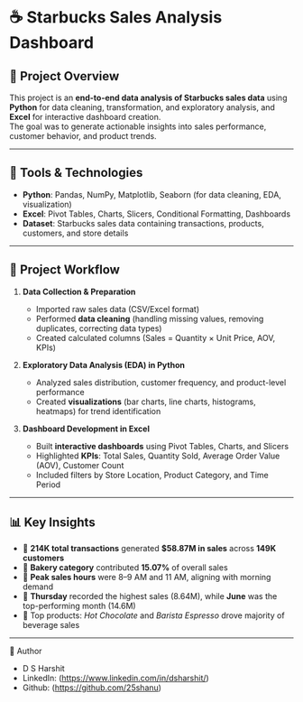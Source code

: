 # ☕ Starbucks Sales Analysis Dashboard  

## 📌 Project Overview  
This project is an **end-to-end data analysis of Starbucks sales data** using **Python** for data cleaning, transformation, and exploratory analysis, and **Excel** for interactive dashboard creation.  
The goal was to generate actionable insights into sales performance, customer behavior, and product trends.  

---

## 🔧 Tools & Technologies  
- **Python**: Pandas, NumPy, Matplotlib, Seaborn (for data cleaning, EDA, visualization)  
- **Excel**: Pivot Tables, Charts, Slicers, Conditional Formatting, Dashboards  
- **Dataset**: Starbucks sales data containing transactions, products, customers, and store details  

---

## 📂 Project Workflow  
1. **Data Collection & Preparation**  
   - Imported raw sales data (CSV/Excel format)  
   - Performed **data cleaning** (handling missing values, removing duplicates, correcting data types)  
   - Created calculated columns (Sales = Quantity × Unit Price, AOV, KPIs)  

2. **Exploratory Data Analysis (EDA) in Python**  
   - Analyzed sales distribution, customer frequency, and product-level performance  
   - Created **visualizations** (bar charts, line charts, histograms, heatmaps) for trend identification  

3. **Dashboard Development in Excel**  
   - Built **interactive dashboards** using Pivot Tables, Charts, and Slicers  
   - Highlighted **KPIs**: Total Sales, Quantity Sold, Average Order Value (AOV), Customer Count  
   - Included filters by Store Location, Product Category, and Time Period  

---

## 📊 Key Insights  
- 📌 **214K total transactions** generated **$58.87M in sales** across **149K customers**  
- 📌 **Bakery category** contributed **15.07%** of overall sales  
- 📌 **Peak sales hours** were 8–9 AM and 11 AM, aligning with morning demand  
- 📌 **Thursday** recorded the highest sales (8.64M), while **June** was the top-performing month (14.6M)  
- 📌 Top products: *Hot Chocolate* and *Barista Espresso* drove majority of beverage sales  

---

📌 Author
- D S Harshit
- LinkedIn: (https://www.linkedin.com/in/dsharshit/)
- Github: (https://github.com/25shanu)

